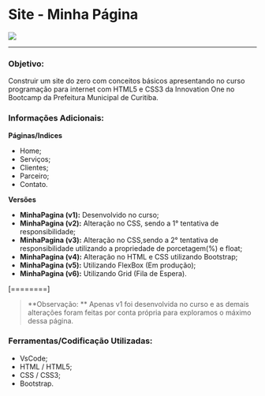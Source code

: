 # Site - Minha Página
![](https://www.conectaai.com/wp-content/uploads/2019/06/WhatsApp-Image-2019-06-18-at-10.05.23.jpeg)

------------


### Objetivo:
Construir um site do zero com conceitos básicos apresentando no curso programação para internet com HTML5 e CSS3 da Innovation One no Bootcamp da Prefeitura Municipal de Curitiba.

### Informações Adicionais:
**Páginas/Indices**
- Home;
- Serviços;
- Clientes;
- Parceiro;
- Contato.

**Versões**
- **MinhaPagina (v1):** Desenvolvido no curso;
- **MinhaPagina (v2):** Alteração no CSS, sendo a 1° tentativa de responsibilidade;
- **MinhaPagina (v3):** Alteração no CSS,sendo a 2° tentativa de responsibilidade utilizando a propriedade de porcetagem(%) e float;
- **MinhaPagina (v4):** Alteração no HTML e CSS utilizando Bootstrap;
- **MinhaPagina (v5):** Utilizando FlexBox (Em produção);
- **MinhaPagina (v6):** Utilizando Grid (Fila de Espera).

[========]

> **Observação: ** Apenas v1 foi desenvolvida no curso e as demais alterações foram feitas por conta própria para exploramos o máximo dessa página.

### Ferramentas/Codificação Utilizadas:
- VsCode;
- HTML / HTML5;
- CSS / CSS3;
- Bootstrap.
